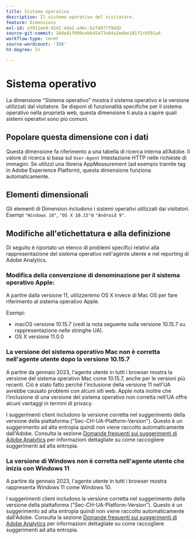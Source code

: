 ```yaml
---
title: Sistema operativo
description: Il sistema operativo del visitatore.
feature: Dimensions
exl-id: e3911ae0-d242-4da2-a4bc-b2f4877f9dd2
source-git-commit: 26de81f090cebb45473a04a2edbe281f1c8591a4
workflow-type: tm+mt
source-wordcount: '358'
ht-degree: 1%

---
```


# Sistema operativo

La dimensione &quot;Sistema operativo&quot; mostra il sistema operativo e la versione utilizzati dal visitatore. Se disponi di funzionalità specifiche per il sistema operativo nella proprietà web, questa dimensione ti aiuta a capire quali sistemi operativi sono più comuni.

## Popolare questa dimensione con i dati

Questa dimensione fa riferimento a una tabella di ricerca interna all’Adobe. Il valore di ricerca si basa sul `User-Agent` Intestazione HTTP nelle richieste di immagini. Se utilizzi una libreria AppMeasurement (ad esempio tramite tag in Adobe Experience Platform), questa dimensione funziona automaticamente.

## Elementi dimensionali

Gli elementi di Dimension includono i sistemi operativi utilizzati dai visitatori. Esempi `"Windows 10"`, `"OS X 10.15"`e `"Android 9"`.

## Modifiche all&#39;etichettatura e alla definizione

Di seguito è riportato un elenco di problemi specifici relativi alla rappresentazione del sistema operativo nell&#39;agente utente e nel reporting di Adobe Analytics.

### Modifica della convenzione di denominazione per il sistema operativo Apple:

A partire dalla versione 11, utilizzeremo OS X invece di Mac OS per fare riferimento al sistema operativo Apple.

Esempi:

* macOS versione 10.15.7 (vedi la nota seguente sulla versione 10.15.7 su rappresentazione nelle stringhe UA).
* OS X versione 11.0.0

### La versione del sistema operativo Mac non è corretta nell&#39;agente utente dopo la versione 10.15.7 

A partire da gennaio 2023, l&#39;agente utente in tutti i browser mostra la versione del sistema operativo Mac come 10.15.7, anche per le versioni più recenti. Ciò è stato fatto perché l&#39;inclusione della versione 11 nell&#39;UA avrebbe causato problemi con alcuni siti web. Apple nota inoltre che l’inclusione di una versione del sistema operativo non corretta nell’UA offre alcuni vantaggi in termini di privacy.

I suggerimenti client includono la versione corretta nel suggerimento della versione della piattaforma (&quot;Sec-CH-UA-Platform-Version&quot;). Questo è un suggerimento ad alta entropia quindi non viene raccolto automaticamente dall&#39;Adobe. Consulta la sezione [Domande frequenti sui suggerimenti di Adobe Analytics](https://experienceleague.adobe.com/docs/analytics/technotes/client-hints.html?lang=en) per informazioni dettagliate su come raccogliere suggerimenti ad alta entropia.

### La versione di Windows non è corretta nell&#39;agente utente che inizia con Windows 11

A partire da gennaio 2023, l&#39;agente utente in tutti i browser mostra rappresenta Windows 11 come Windows 10.

I suggerimenti client includono la versione corretta nel suggerimento della versione della piattaforma (&quot;Sec-CH-UA-Platform-Version&quot;). Questo è un suggerimento ad alta entropia quindi non viene raccolto automaticamente dall&#39;Adobe. Consulta la sezione [Domande frequenti sui suggerimenti di Adobe Analytics](https://experienceleague.adobe.com/docs/analytics/technotes/client-hints.html?lang=en) per informazioni dettagliate su come raccogliere suggerimenti ad alta entropia.

